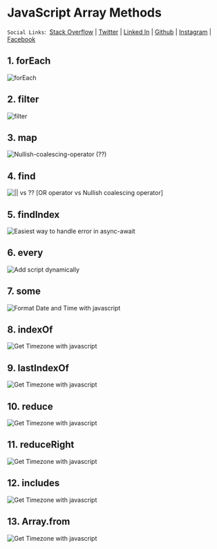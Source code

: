 # JavaScript Array Methods

`Social Links`: &nbsp;[Stack Overflow][7] | [Twitter][2] | [Linked In][3] | [Github][4] | [Instagram][5] | [Facebook][6]

## 1. forEach

![forEach](https://github.com/suri66/JS-IN-EASY-WAY/blob/master/JavaScript%20Array%20Methods/images/forEach.png?raw=true)

## 2. filter

![filter](https://github.com/suri66/JS-IN-EASY-WAY/blob/master/JavaScript%20Array%20Methods/images/filter.png?raw=true)

## 3. map

![Nullish-coalescing-operator (??)](https://github.com/suri66/JS-IN-EASY-WAY/blob/master/JavaScript%20Array%20Methods/images/map.png?raw=true)

## 4. find

![|| vs ?? [OR operator vs Nullish coalescing operator]](https://github.com/suri66/JS-IN-EASY-WAY/blob/master/JavaScript%20Array%20Methods/images/find.png?raw=true)

## 5. findIndex

![Easiest way to handle error in async-await](https://github.com/suri66/JS-IN-EASY-WAY/blob/master/JavaScript%20Array%20Methods/images/findIndex.png?raw=true)

## 6. every

![Add script dynamically](https://github.com/suri66/JS-IN-EASY-WAY/blob/master/JavaScript%20Array%20Methods/images/every.png?raw=true)

## 7. some

![Format Date and Time with javascript](https://github.com/suri66/JS-IN-EASY-WAY/blob/master/JavaScript%20Array%20Methods/images/some.png?raw=true)

## 8. indexOf

![Get Timezone with javascript](https://github.com/suri66/JS-IN-EASY-WAY/blob/master/JavaScript%20Array%20Methods/images/indexOf.png?raw=true)

## 9. lastIndexOf

![Get Timezone with javascript](https://github.com/suri66/JS-IN-EASY-WAY/blob/master/JavaScript%20Array%20Methods/images/lastIndexOf.png?raw=true)

## 10. reduce

![Get Timezone with javascript](https://github.com/suri66/JS-IN-EASY-WAY/blob/master/JavaScript%20Array%20Methods/images/reduce.png?raw=true)

## 11. reduceRight

![Get Timezone with javascript](https://github.com/suri66/JS-IN-EASY-WAY/blob/master/JavaScript%20Array%20Methods/images/reduceRight.png?raw=true)

## 12. includes

![Get Timezone with javascript](https://github.com/suri66/JS-IN-EASY-WAY/blob/master/JavaScript%20Array%20Methods/images/includes.png?raw=true)

## 13. Array.from

![Get Timezone with javascript](https://github.com/suri66/JS-IN-EASY-WAY/blob/master/JavaScript%20Array%20Methods/images/Array.from.png?raw=true)


[1]: https://www.surjeetbhadauriya.com
[2]: https://twitter.com/catchme822
[3]: https://in.linkedin.com/in/surjeet-bhadauriya-b26a1183
[4]: https://github.com/suri66
[5]: https://www.instagram.com/beingsurjeet/
[6]: https://www.facebook.com/surjeetsingh.bhadauriya
[7]: https://stackoverflow.com/users/5939058/surjeet-bhadauriya?tab=profile
